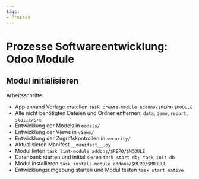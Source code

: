 ```yaml
---
tags:
- Prozess
---
```

# Prozesse Softwareentwicklung: Odoo Module

## Modul initialisieren

Arbeitsschritte:
* App anhand Vorlage erstellen `task create-module addons/$REPO/$MODULE`
* Alle nicht benötigten Dateien und Ordner entfernen: `data`, `demo`, `report`, `static/src`
* Entwicklung der Models in `models/`
* Entwicklung der Views in `views/`
* Entwicklung der Zugriffskontrollen in `security/`
* Aktualisieren Manifest `__manifest__.py`
* Modul linten `task lint-module addons/$REPO/$MODULE`
* Datenbank starten und initialisieren `task start db; task init-db`
* Modul installieren `task install-module addons/$REPO/$MODULE`
* Entwicklungsumgebung starten und Modul testen `task start native`
